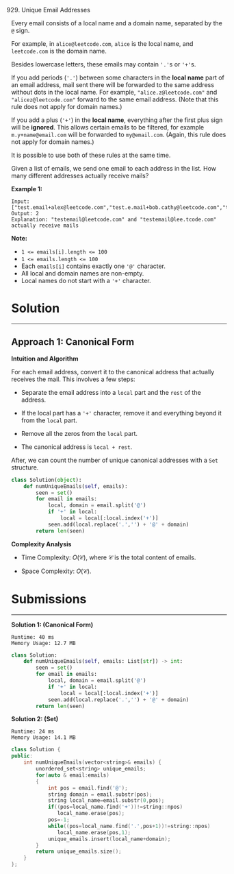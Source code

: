 929. Unique Email Addresses

Every email consists of a local name and a domain name, separated by the `@` sign.

For example, in `alice@leetcode.com`, `alice` is the local name, and `leetcode.com` is the domain name.

Besides lowercase letters, these emails may contain `'.'`s or `'+'`s.

If you add periods (`'.'`) between some characters in the **local name** part of an email address, mail sent there will be forwarded to the same address without dots in the local name.  For example, `"alice.z@leetcode.com"` and `"alicez@leetcode.com"` forward to the same email address.  (Note that this rule does not apply for domain names.)

If you add a plus (`'+'`) in the **local name**, everything after the first plus sign will be **ignored**. This allows certain emails to be filtered, for example `m.y+name@email.com` will be forwarded to `my@email.com`.  (Again, this rule does not apply for domain names.)

It is possible to use both of these rules at the same time.

Given a list of emails, we send one email to each address in the list.  How many different addresses actually receive mails? 

 

**Example 1:**
```
Input: ["test.email+alex@leetcode.com","test.e.mail+bob.cathy@leetcode.com","testemail+david@lee.tcode.com"]
Output: 2
Explanation: "testemail@leetcode.com" and "testemail@lee.tcode.com" actually receive mails
```

**Note:**

* `1 <= emails[i].length <= 100`
* `1 <= emails.length <= 100`
* Each `emails[i]` contains exactly one `'@'` character.
* All local and domain names are non-empty.
* Local names do not start with a `'+'` character.

# Solution
---
## Approach 1: Canonical Form
**Intuition and Algorithm**

For each email address, convert it to the canonical address that actually receives the mail. This involves a few steps:

* Separate the email address into a `local` part and the `rest` of the address.

* If the local part has a `'+'` character, remove it and everything beyond it from the `local` part.

* Remove all the zeros from the `local` part.

* The canonical address is `local + rest`.

After, we can count the number of unique canonical addresses with a `Set` structure.

```python
class Solution(object):
    def numUniqueEmails(self, emails):
        seen = set()
        for email in emails:
            local, domain = email.split('@')
            if '+' in local:
                local = local[:local.index('+')]
            seen.add(local.replace('.','') + '@' + domain)
        return len(seen)
```

**Complexity Analysis**

* Time Complexity: $O(\mathcal{C})$, where $\mathcal{C}$ is the total content of emails.

* Space Complexity: $O(\mathcal{C})$.

# Submissions
---
**Solution 1: (Canonical Form)**
```
Runtime: 40 ms
Memory Usage: 12.7 MB
```
```python
class Solution:
    def numUniqueEmails(self, emails: List[str]) -> int:
        seen = set()
        for email in emails:
            local, domain = email.split('@')
            if '+' in local:
                local = local[:local.index('+')]
            seen.add(local.replace('.','') + '@' + domain)
        return len(seen)
```

**Solution 2: (Set)**
```
Runtime: 24 ms
Memory Usage: 14.1 MB
```
```c++
class Solution {
public:
    int numUniqueEmails(vector<string>& emails) {
        unordered_set<string> unique_emails;
        for(auto & email:emails)
        {
            int pos = email.find('@');
            string domain = email.substr(pos);
            string local_name=email.substr(0,pos);
            if((pos=local_name.find('+'))!=string::npos)
               local_name.erase(pos);
            pos=-1;
            while((pos=local_name.find('.',pos+1))!=string::npos)
               local_name.erase(pos,1);
            unique_emails.insert(local_name+domain);
        }
        return unique_emails.size();
    }
};
```
